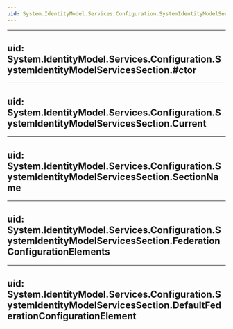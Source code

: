 ```yaml
---
uid: System.IdentityModel.Services.Configuration.SystemIdentityModelServicesSection
---
```


---
uid: System.IdentityModel.Services.Configuration.SystemIdentityModelServicesSection.#ctor
---

---
uid: System.IdentityModel.Services.Configuration.SystemIdentityModelServicesSection.Current
---

---
uid: System.IdentityModel.Services.Configuration.SystemIdentityModelServicesSection.SectionName
---

---
uid: System.IdentityModel.Services.Configuration.SystemIdentityModelServicesSection.FederationConfigurationElements
---

---
uid: System.IdentityModel.Services.Configuration.SystemIdentityModelServicesSection.DefaultFederationConfigurationElement
---
